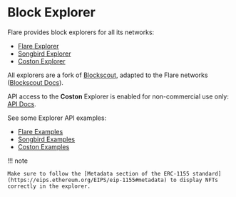 # Block Explorer

Flare provides block explorers for all its networks:

- [Flare Explorer](https://flare-explorer.flare.network)
- [Songbird Explorer](https://songbird-explorer.flare.network)
- [Coston Explorer](https://coston-explorer.flare.network)

All explorers are a fork of [Blockscout](https://github.com/blockscout/blockscout), adapted to the Flare networks ([Blockscout Docs](https://docs.blockscout.com)).

API access to the **Coston** Explorer is enabled for non-commercial use only: [API Docs](https://docs.blockscout.com/for-users/api).

See some Explorer API examples:

- [Flare Examples](https://flare-explorer.flare.network/api-docs)
- [Songbird Examples](https://songbird-explorer.flare.network/api-docs)
- [Coston Examples](https://coston-explorer.flare.network/api-docs)

!!! note

    Make sure to follow the [Metadata section of the ERC-1155 standard](https://eips.ethereum.org/EIPS/eip-1155#metadata) to display NFTs correctly in the explorer.
